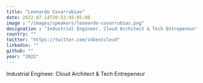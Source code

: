 ```yaml
---
title: "Leonardo Covarrubias"
date: 2022-07-14T20:53:45-05:00
image : "/images/speakers/leonardo-covarrubias.png"
designation : "Industrial Engineer. Cloud Architect & Tech Entrepeneur"
country: ""
twitter: "https://twitter.com/inbestcloud"
linkedin: ""
github: ""
year: "2022"
---
```


Industrial Engineer. Cloud Architect & Tech Entrepeneur